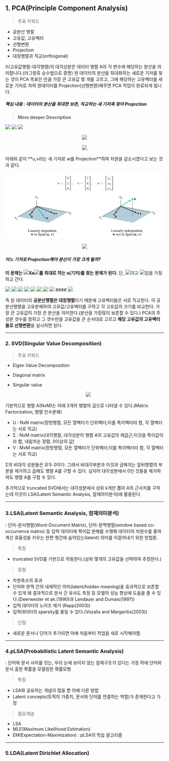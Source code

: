 ## 1. PCA(Principle Component Analysis)
  
  
> 주요 키워드
 - 공분산 행렬
 - 고유값, 고유벡터
 - 선형변환
 - Projection
 - 대칭행렬과 직교(orthogonal)
  
 Λ(고유값행렬-대각행렬)의 대각성분은 데이터 행렬 A의 각 변수에 해당하는 분산을 의미합니다.(라그랑쥬 승수법으로 증명)
 원 데이터의 분산을 최대화하는 새로운 기저를 찾는 것이 PCA 목표인 만큼
 가장 큰 고유값 몇 개를 고르고, 그에 해당하는 고유벡터를 새로운 기저로 하여
 원데이터를 Projection(선형변환)해주면 PCA 작업이 완료되게 됩니다.
  
##### 핵심 내용 : 데이터의 분산을 최대한 보존, 직교하는 새 기저축 찾아 Projection
  
> **More deeper Description**
<img src="https://latex.codecogs.com/gif.latex?&#x5C;small%20X&#x5C;in%20R^{_P&#x5C;times_N}%20:%20&#x5C;text{&#x5C;footnotesize%20원래데이터,%20%20input}"/>
<img src="https://latex.codecogs.com/gif.latex?A&#x5C;in%20R^{_N&#x5C;times_M}%20:%20&#x5C;text{&#x5C;footnotesize%20변환행렬,%20transformation%20function}"/>
<img src="https://latex.codecogs.com/gif.latex?Z&#x5C;in%20R^{_P&#x5C;times_M}%20:%20&#x5C;text{&#x5C;footnotesize%20변환%20후%20데이터,%20output}"/>  
  
 <p align="center"><img src="https://latex.codecogs.com/gif.latex?X%20*%20A%20=%20Z"/></p>  
  
 <p align="center"><img src="https://latex.codecogs.com/gif.latex?&#x5C;text{&#x5C;footnotesize%20결과적으로%20데이터%20갯수(Row)는%20그대로%20P개이고,%20feature%20갯수가%20N%20--&gt;%20M개로%20줄어들었다.(차원감소)}"/></p>  
 아래와 같이 **u,v라는 새 기저로 w를 Projection**하여 차원을 감소시켰다고 보는 것과 같다.
  
![선형변환](./img/linear_transformation.PNG ) <p align="center"><img src="https://latex.codecogs.com/gif.latex?&#x5C;text{&#x5C;tiny%20출처:%20ratsgo.github.io}"/></p>  
  
  
##### 어느 기저로 Projection해야 분산이 가장 크게 될까?
  
**이 문제는 <img src="https://latex.codecogs.com/gif.latex?Var["/>Xa<img src="https://latex.codecogs.com/gif.latex?]"/>를 최대로 하는 a(기저)를 찾는 문제가 된다.**
단, <img src="https://latex.codecogs.com/gif.latex?&#x5C;footnotesize%20X&#x5C;in%20R^{_N&#x5C;times_D},%20&#x5C;footnotesize%20a&#x5C;in%20R^{_D&#x5C;times_1}"/>이고 <img src="https://latex.codecogs.com/gif.latex?&#x5C;footnotesize%20E[X]=0"/>임을 가정하고 간다.
  
<img src="https://latex.codecogs.com/gif.latex?Var(Xa)%20=%20&#x5C;frac{1}{N}%20&#x5C;sum_{i}^{N}(Xa%20-%20E[Xa])^2"/>
<img src="https://latex.codecogs.com/gif.latex?&#x5C;qquad%20&#x5C;qquad%20=%20&#x5C;frac{1}{N}%20&#x5C;sum_{i}^{N}(Xa%20-%20E[X]a)^2%20&#x5C;text{&#x5C;tiny%20(여기서%20E[Xa]%20=%20E[X]*a와%20같다)}"/>
<img src="https://latex.codecogs.com/gif.latex?&#x5C;qquad%20&#x5C;qquad%20=%20&#x5C;frac{1}{N}%20&#x5C;sum_{i}^{N}(Xa)^2"/>
<img src="https://latex.codecogs.com/gif.latex?&#x5C;qquad%20&#x5C;qquad%20=%20&#x5C;frac{1}{N}%20(Xa)^T(Xa)%20=%20&#x5C;frac{1}{N}%20a^TX^TXa"/>
<img src="https://latex.codecogs.com/gif.latex?&#x5C;qquad%20&#x5C;qquad%20=%20a^T%20&#x5C;frac{X^TX}{N}a%20=%20&#x5C;underline%20&#x5C;bold%20{a^T%20&#x5C;sum%20a}"/>
  
<img src="https://latex.codecogs.com/gif.latex?&#x5C;bold{Loss}%20=%20a^T%20&#x5C;sum%20a%20-%20&#x5C;lambda(&#x5C;lVert%20a%20&#x5C;rVert^2-1)%20&#x5C;text{&#x5C;tiny%20&#x5C;quad%20a가%20커지면%20분산이%20그냥%20커진다는%20이유(?)로%20a를%20단위벡터로%20제한조건을%20걸었다..(이건%20좀%20더%20공부해야할%20부분)}"/>
<img src="https://latex.codecogs.com/gif.latex?{&#x5C;bold{&#x5C;large%20dL%20&#x5C;over%20da}}&#x5C;Longrightarrow%20(&#x5C;footnotesize%20&#x5C;sum%20+%20&#x5C;sum^T)a%20-%20&#x5C;lambda(I+I)a"/>
<img src="https://latex.codecogs.com/gif.latex?&#x5C;therefore%20&#x5C;bold{&#x5C;sum%20a%20=%20&#x5C;lambda%20a}%20&#x5C;Longrightarrow%20&#x5C;text{&#x5C;footnotesize%20이걸%20밑줄친%20부분에%20넣으면...}"/>
#### <img src="https://latex.codecogs.com/gif.latex?&#x5C;bold{argmax_a%20Var(Xa)%20=%20&#x5C;lambda}%20:%20&#x5C;text{&#x5C;footnotesize%20&#x5C;red{가장%20큰%20고유값이%20가장%20큰%20분산을%20의미}}"/>
  
  
즉 원 데이터의 **공분산행렬은 대칭행렬**이기 때문에 고유벡터들은 서로 직교한다.
이 공분산행렬을 고유분해하여 고유값/고유벡터를 구하고 각 고유값의 크기를 비교한다.
가장 큰 고유값이 가장 큰 분산을 의미한다.(분산을 가장많이 보존할 수 있다.)
PCA의 주성분 갯수를 정하고 그 갯수만큼 고유값을 큰 순서대로 고르고
**해당 고유값의 고유벡터들로 선형변환**을 실시하면 된다.
  
---
  
### 2. SVD(Singular Value Decomposition)
  
  
> 주요 키워드
 - Eigen Value Decomposition
 - Diagonal matrix
 - Singular value
  
 	 <p align="center"><img src="https://latex.codecogs.com/gif.latex?A=UΣV^T%20&#x5C;text{&#x5C;tiny%20(T%20:Transpose;전치행렬)}"/></p>  
  
  
 기본적으로 행렬 A(NxM)는 아래 3개의 행렬의 곱으로 나타낼 수 있다.(Matrix Factorization; 행렬 인수분해)
  - U : NxN matrix(정방행렬, 모든 열벡터가 단위벡터;이를 특이벡터라 함, 각 열벡터는 서로 직교)
  - Σ : NxM matrix(대각행렬, 대각성분이 행렬 A의 고유값의 제곱근;이것을 특이값이라 함, 내림차순 정렬, 0이상의 값)
  - V : MxM matrix(정방행렬, 모든 열벡터가 단위벡터;이를 특이벡터라 함, 각 열벡터는 서로 직교)
  
 Σ의 비대각 성분들은 모두 0이다.
 그래서 비대각부분과 이것과 곱해지는 앞뒤행렬의 부분을 제거하고 곱해도 행렬 A를 구할 수 있다.
 심지어 대각성분에서 0인 것들을 제거하여도 행렬 A를 구할 수 있다.
  
 추가적으로 truncated SVD에서는 대각성분에서 상위 k개만 뽑아 A의 근사치를 구하는데
 이것이 LSA(Latent Semantic Analysis, 잠재의미분석)에 활용된다.
  
---
  
### 3.LSA(Latent Semantic Analysis, 잠재의미분석)
  
 : 단어-문서행렬(Word-Document Matrix), 단어-문맥행렬(window based co-occurrence matrix) 등 입력 데이터에 특이값 분해를 수행해 데이터의 차원수를 줄여 계산 효율성을 키우는 한편 행간에 숨어있는(latent) 의미를 이끌어내기 위한 방법론.
  
> 특징
 - truncated SVD를 기반으로 작동한다.(상위 몇개의 고유값을 선택하여 추정한다.)
  
> 장점
 - 차원축소의 효과
 - 단어와 문맥 간의 내재적인 의미(latent/hidden meaning)을 효과적으로 보존할 수 있게 돼 결과적으로 문서 간 유사도 측정 등 모델의 성능 향상에 도움을 줄 수 있다.(Deerwester et ak.(1990)과 Landauer and Dumais(1997))
 - 입력 데이터의 노이즈 제거 (Rapp(2003))
 - 입력데이터의 sparsity를 줄일 수 있다.(Vozalis and Margaritis(2003))
  
> 단점
 - 새로운 문서나 단어가 추가되면 아예 처음부터 작업을 새로 시작해야함.
  
---
  
### 4.pLSA(Probabilistic Latent Semantic Analysis)
  
 : 단어와 문서 사이를 잇는, 우리 눈에 보이지 않는 잠재구조가 있다는 가정 하에 단어와 문서 출현 확률을 모델링한 확률모형
  
> 특징
 - LSA와 공유하는 개념이 많을 뿐 아예 다른 방법
 - Latent concepts(토픽의 가중치, 문서와 단어를 연결하는 역할)가 존재한다고 가정
  
> 필요개념
 - LSA
 - MLE(Maximum Likelihood Estimation)
 - EM(Expectation-Maximization) : pLSA의 학습 알고리즘
  
---
  
### 5.LDA(Latent Dirichlet Allocation)
  
  